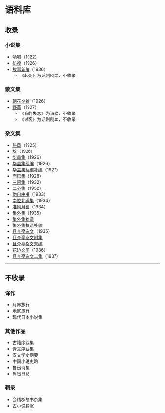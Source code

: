 # 语料库

## 收录

### 小说集
* [呐喊](呐喊.txt)（1922）
* [彷徨](彷徨.txt)（1926）
* [故事新编](故事新编.txt)（1936）
  * 《起死》为话剧剧本，不收录

### 散文集
* [朝花夕拾](朝花夕拾.txt)（1926）
* [野草](野草.txt)（1927）
  * 《我的失恋》为诗歌，不收录
  * 《过客》为话剧剧本，不收录

### 杂文集
* [热风](热风.txt)（1925）
* [坟](坟.txt)（1926）
* [华盖集](华盖集.txt)（1926）
* [华盖集续编](华盖集续编.txt)（1926）
* [华盖集续编补编](华盖集续编补编.txt)（1927）
* [而已集](而已集.txt)（1928）
* [三闲集](三闲集.txt)（1932）
* [二心集](二心集.txt)（1932）
* [伪自由书](伪自由书.txt)（1933）
* [南腔北调集](南腔北调集.txt)（1934）
* [准风月谈](准风月谈.txt)（1934）
* [集外集](集外集.txt.tmp)（1935）
* [集外集拾遗](集外集拾遗.txt.tmp)
* [集外集拾遗补编](集外集拾遗补编.txt)
* [且介亭杂文](且介亭杂文.txt)（1935）
* [且介亭杂文附集](且介亭杂文附集.txt)
* [且介亭杂文末编](且介亭杂文末编.txt)
* [花边文学](花边文学.txt)（1936）
* [且介亭杂文二集](且介亭杂文二集.txt)（1937）

---

## 不收录

### 译作
* 月界旅行
* 地底旅行
* 现代日本小说集

### 其他作品
* 古籍序跋集
* 译文序跋集
* 汉文学史纲要
* 中国小说史略
* 鲁迅诗集
* 鲁迅日记

### 辑录
* 会稽郡故书杂集
* 古小说钩沉
